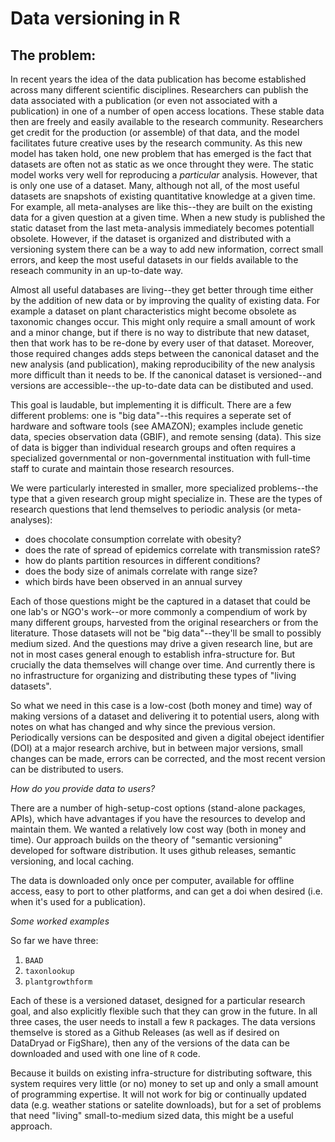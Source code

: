 # Data versioning in R

## The problem:

In recent years the idea of the data publication has become established across many different scientific disciplines.  Researchers can publish the data associated with a publication (or even not associated with a publication) in one of a number of open access locations.  These stable data then are freely and easily available to the research community.  Researchers get credit for the production (or assemble) of that data, and the model facilitates future creative uses by the research community.  As this new model has taken hold, one new problem that has emerged is the fact that datasets are often not as static as we once throught they were.  The static model works very well for reproducing a *particular* analysis.  However, that is only one use of a dataset.  Many, although not all, of the most useful datasets are snapshots of existing quantitative knowledge at a given time.  For example, all meta-analyses are like this--they are built on the existing data for a given question at a given time.  When a new study is published the static dataset from the last meta-analysis immediately becomes potentiall obsolete.  However, if the dataset is organized and distributed with a versioning system there can be a way to add new information, correct small errors, and keep the most useful datasets in our fields available to the reseach community in an up-to-date way.  

Almost all useful databases are living--they get better through time either by the addition of new data or by improving the quality of existing data.  For example a dataset on plant characteristics might become obsolete as taxonomic changes occur. This might only require a small amount of work and a minor change, but if there is no way to distribute that new dataset, then that work has to be re-done by every user of that dataset.  Moreover, those required changes adds steps between the canonical dataset and the new analysis (and publication), making reproducibility of the new analysis more difficult than it needs to be.  If the canonical dataset is versioned--and versions are accessible--the up-to-date data can be distibuted and used.  

This goal is laudable, but implementing it is difficult.  There are a few different problems: one is "big data"--this requires a seperate set of hardware and software tools (see AMAZON); examples include genetic data, species observation data (GBIF), and remote sensing (data).  This size of data is bigger than individual research groups and often requires a specialized governmental or non-governmental instituation with full-time staff to curate and maintain those research resources.  

We were particularly interested in smaller, more specialized problems--the type that a given research group might specialize in.  These are the types of research questions that lend themselves to periodic analysis (or meta-analyses):
- does chocolate consumption correlate with obesity?
- does the rate of spread of epidemics correlate with transmission rateS?
- how do plants partition resources in different conditions?
- does the body size of animals correlate with range size? 
- which birds have been observed in an annual survey

Each of those questions might be the captured in a dataset that could be one lab's or NGO's work--or more commonly a compendium of work by many different groups, harvested from the original researchers or from the literature.  Those datasets will not be "big data"--they'll be small to possibly medium sized.  And the questions may drive a given research line, but are not in most cases general enough to establish infra-structure for.  But crucially the data themselves will change over time.  And currently there is no infrastructure for organizing and distributing these types of "living datasets".  

So what we need in this case is a low-cost (both money and time) way of making versions of a dataset and delivering it to potential users, along with notes on what has changed and why since the previous version.  Periodically versions can be desposited and given a digital obeject identifier (DOI) at a major research archive, but in between major versions, small changes can be made, errors can be corrected, and the most recent version can be distributed to users.  

*How do you provide data to users?*

There are a number of high-setup-cost options (stand-alone packages, APIs), which have advantages if you have the resources to develop and maintain them.  We wanted a relatively low cost way (both in money and time).  Our approach builds on the theory of "semantic versioning" developed for software distribution.   It uses github releases, semantic versioning, and local caching.

The data is downloaded only once per computer, available for offline access, easy to port to other platforms, and can get a doi when desired (i.e. when it's used for a publication).

*Some worked examples*

So far we have three:

1. `BAAD`
2. `taxonlookup`
3. `plantgrowthform`

Each of these is a versioned dataset, designed for a particular research goal, and also explicitly flexible such that they can grow in the future.  In all three cases, the user needs to install a few `R` packages.  The data versions themselve is stored as a Github Releases (as well as if desired on DataDryad or FigShare), then any of the versions of the data can be downloaded and used with one line of `R` code.  

Because it builds on existing infra-structure for distributing software, this system requires very little (or no) money to set up and only a small amount of programming expertise.  It will not work for big or continually updated data (e.g. weather stations or satelite downloads), but for a set of problems that need "living" small-to-medium sized data, this might be a useful approach.  
